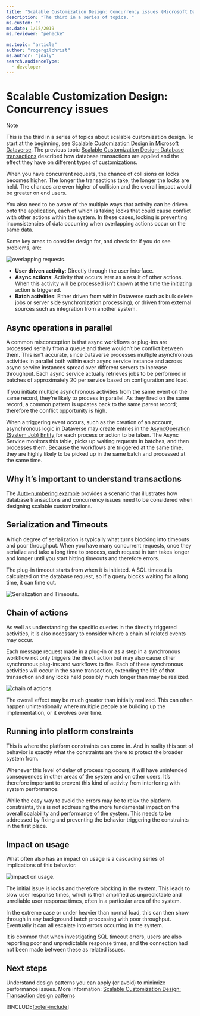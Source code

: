 ```yaml
---
title: "Scalable Customization Design: Concurrency issues (Microsoft Dataverse) | Microsoft Docs" 
description: "The third in a series of topics. " 
ms.custom: ""
ms.date: 1/15/2019
ms.reviewer: "pehecke"

ms.topic: "article"
author: "rogergilchrist" 
ms.author: "jdaly"
search.audienceType: 
  - developer
---
```


# Scalable Customization Design: Concurrency issues



> [!NOTE]
> This is the third in a series of topics about scalable customization design. To start at the beginning, see [Scalable Customization Design in Microsoft Dataverse](overview.md).
> The previous topic [Scalable Customization Design: Database transactions](database-transactions.md) described how database transactions are applied and the effect they have on different types of customizations.

When you have concurrent requests, the chance of collisions on locks becomes higher. The longer the transactions take, the longer the locks are held. The chances are even higher of collision and the overall impact would be greater on end users. 

You also need to be aware of the multiple ways that activity can be driven onto the application, each of which is taking locks that could cause conflict with other actions within the system. In these cases, locking is preventing inconsistencies of data occurring when overlapping actions occur on the same data. 

Some key areas to consider design for, and check for if you do see problems, are:

![overlapping requests.](media/concurrency-considerations.png)

- **User driven activity**: Directly through the user interface.
- **Async actions**: Activity that occurs later as a result of other actions. When this activity will be processed isn’t known at the time the initiating action is triggered.
- **Batch activities**: Either driven from within Dataverse such as bulk delete jobs or server side synchronization processing), or driven from external sources such as integration from another system.

## Async operations in parallel

A common misconception is that async workflows or plug-ins are processed serially from a queue and there wouldn’t be conflict between them. This isn’t accurate, since Dataverse processes multiple asynchronous activities in parallel both within each async service instance and across async service instances spread over different servers to increase throughput. Each async service actually retrieves jobs to be performed in batches of approximately 20 per service based on configuration and load.

If you initiate multiple asynchronous activities from the same event on the same record, they’re likely to process in parallel. As they fired on the same record, a common pattern is updates back to the same parent record; therefore the conflict opportunity is high. 

When a triggering event occurs, such as the creation of an account, asynchronous logic in Dataverse may create entries in the [AsyncOperation (System Job) Entity](../reference/entities/asyncoperation.md) for each process or action to be taken. The Async Service monitors this table, picks up waiting requests in batches, and then processes them. Because the workflows are triggered at the same time, they are highly likely to be picked up in the same batch and processed at the same time. 

## Why it’s important to understand transactions

The [Auto-numbering example](auto-numbering-example.md) provides a scenario that illustrates how database transactions and concurrency issues need to be considered when designing scalable customizations.

## Serialization and Timeouts

A high degree of serialization is typically what turns blocking into timeouts and poor throughput. When you have many concurrent requests, once they serialize and take a long time to process, each request in turn takes longer and longer until you start hitting timeouts and therefore errors. 

The plug-in timeout starts from when it is initiated. A SQL timeout is calculated on the database request, so if a query blocks waiting for a long time, it can time out.

![Serialization and Timeouts.](media/serialization-and-timeouts.png)

## Chain of actions

As well as understanding the specific queries in the directly triggered activities, it is also necessary to consider where a chain of related events may occur.
 
Each message request made in a plug-in or as a step in a synchronous workflow not only triggers the direct action but may also cause other synchronous plug-ins and workflows to fire. Each of these synchronous activities will occur in the same transaction, extending the life of that transaction and any locks held possibly much longer than may be realized.

![chain of actions.](media/chain-of-actions.png)

The overall effect may be much greater than initially realized. This can often happen unintentionally where multiple people are building up the implementation, or it evolves over time. 

## Running into platform constraints

This is where the platform constraints can come in. And in reality this sort of behavior is exactly what the constraints are there to protect the broader system from.

Whenever this level of delay of processing occurs, it will have unintended consequences in other areas of the system and on other users. It’s therefore important to prevent this kind of activity from interfering with system performance.

While the easy way to avoid the errors may be to relax the platform constraints, this is not addressing the more fundamental impact on the overall scalability and performance of the system. This needs to be addressed by fixing and preventing the behavior triggering the constraints in the first place. 

## Impact on usage

What often also has an impact on usage is a cascading series of implications of this behavior.

![impact on usage.](media/impact-on-usage.png)

The initial issue is locks and therefore blocking in the system. This leads to slow user response times, which is then amplified as unpredictable and unreliable user response times, often in a particular area of the system.

In the extreme case or under heavier than normal load, this can then show through in any background batch processing with poor throughput. Eventually it can all escalate into errors occurring in the system.

It is common that when investigating SQL timeout errors, users are also reporting poor and unpredictable response times, and the connection had not been made between these as related issues. 


## Next steps

Understand design patterns you can apply (or avoid) to minimize performance issues. More information: [Scalable Customization Design: Transaction design patterns](transaction-design-patterns.md)


[!INCLUDE[footer-include](../../../includes/footer-banner.md)]
